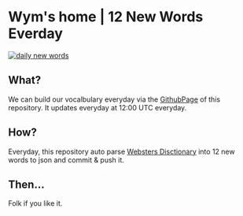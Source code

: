 # Wym's home | 12 New Words Everday

[![daily new words](https://github.com/WymA/wym/actions/workflows/daily-new-words.yml/badge.svg)](https://github.com/WymA/wym/actions/workflows/daily-new-words.yml)

## What?

We can build our vocalbulary everyday via the [GithubPage](https://matthias2wym.com) of this repository.
It updates everyday at 12:00 UTC everyday.

## How?

Everyday, this repository auto parse [Websters Disctionary](https://github.com/WymA/wym/tree/master/assets/websters) into 12 new words to json and commit & push it.

## Then...

Folk if you like it.